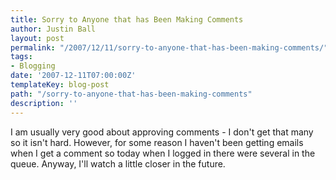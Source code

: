 ```yaml
---
title: Sorry to Anyone that has Been Making Comments
author: Justin Ball
layout: post
permalink: "/2007/12/11/sorry-to-anyone-that-has-been-making-comments/"
tags:
- Blogging
date: '2007-12-11T07:00:00Z'
templateKey: blog-post
path: "/sorry-to-anyone-that-has-been-making-comments"
description: ''
---
```


I am usually very good about approving comments - I don't get that many so it isn't hard. However, for some reason I haven't been getting emails when I get a comment so today when I logged in there were several in the queue. Anyway, I'll watch a little closer in the future.
